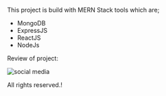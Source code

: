 This project is build with MERN Stack tools which are;
- MongoDB
- ExpressJS
- ReactJS
- NodeJs

Review of project:

![social media](https://user-images.githubusercontent.com/70923024/196712720-4414e148-e171-4c22-9e9d-a2a62cdd4d9d.gif)

All rights reserved.!


